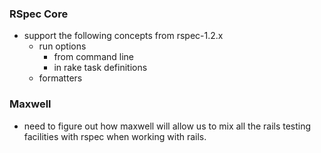 ### RSpec Core

* support the following concepts from rspec-1.2.x
  * run options
    * from command line
    * in rake task definitions
  * formatters

### Maxwell

* need to figure out how maxwell will allow us to mix all the rails testing
  facilities with rspec when working with rails.
